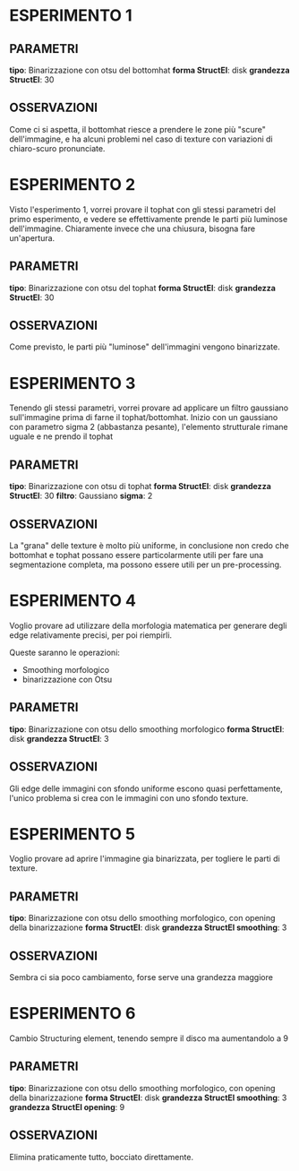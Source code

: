 # ESPERIMENTO 1

## PARAMETRI
**tipo**: Binarizzazione con otsu del bottomhat
**forma StructEl**: disk
**grandezza StructEl**: 30

## OSSERVAZIONI
Come ci si aspetta, il bottomhat riesce a prendere le zone più "scure" dell'immagine, e ha alcuni problemi nel caso di texture con variazioni di chiaro-scuro pronunciate.

# ESPERIMENTO 2

Visto l'esperimento 1, vorrei provare il tophat con gli stessi parametri del primo esperimento, e vedere se effettivamente prende le parti più luminose dell'immagine.
Chiaramente invece che una chiusura, bisogna fare un'apertura.

## PARAMETRI
**tipo**: Binarizzazione con otsu del tophat
**forma StructEl**: disk
**grandezza StructEl**: 30

## OSSERVAZIONI
Come previsto, le parti più "luminose" dell'immagini vengono binarizzate.

# ESPERIMENTO 3
Tenendo gli stessi parametri, vorrei provare ad applicare un filtro gaussiano sull'immagine prima di farne il tophat/bottomhat.
Inizio con un gaussiano con parametro sigma 2 (abbastanza pesante), l'elemento strutturale rimane uguale e ne prendo il tophat

## PARAMETRI
**tipo**: Binarizzazione con otsu di tophat
**forma StructEl**: disk
**grandezza StructEl**: 30
**filtro**: Gaussiano
**sigma**: 2

## OSSERVAZIONI
La "grana" delle texture è molto più uniforme, in conclusione non credo che bottomhat e tophat possano essere particolarmente utili per fare una segmentazione completa, ma possono essere utili per un pre-processing.


# ESPERIMENTO 4
Voglio provare ad utilizzare della morfologia matematica per generare degli edge relativamente precisi, per poi riempirli.

Queste saranno le operazioni:
- Smoothing morfologico
- binarizzazione con Otsu

## PARAMETRI
**tipo**: Binarizzazione con otsu dello smoothing morfologico
**forma StructEl**: disk
**grandezza StructEl**: 3

## OSSERVAZIONI

Gli edge delle immagini con sfondo uniforme escono quasi perfettamente, l'unico problema si crea con le immagini con uno sfondo texture.


# ESPERIMENTO 5

Voglio provare ad aprire l'immagine gia binarizzata, per togliere le parti di texture.

## PARAMETRI
**tipo**: Binarizzazione con otsu dello smoothing morfologico, con opening della binarizzazione
**forma StructEl**: disk
**grandezza StructEl smoothing**: 3

## OSSERVAZIONI

Sembra ci sia poco cambiamento, forse serve una grandezza maggiore

# ESPERIMENTO 6

Cambio Structuring element, tenendo sempre il disco ma aumentandolo a 9

## PARAMETRI
**tipo**: Binarizzazione con otsu dello smoothing morfologico, con opening della binarizzazione
**forma StructEl**: disk
**grandezza StructEl smoothing**: 3
**grandezza StructEl opening**: 9

## OSSERVAZIONI

Elimina praticamente tutto, bocciato direttamente.